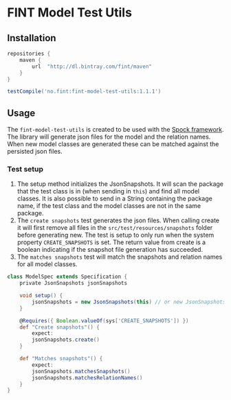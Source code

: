 # FINT Model Test Utils

## Installation

```groovy
repositories {
    maven {
        url  "http://dl.bintray.com/fint/maven" 
    }
}

testCompile('no.fint:fint-model-test-utils:1.1.1')
```

## Usage

The `fint-model-test-utils` is created to be used with the [Spock framework](http://spockframework.org). 
The library will generate json files for the model and the relation names. 
When new model classes are generated these can be matched against the persisted json files.

### Test setup

1. The setup method initializes the JsonSnapshots. It will scan the package that the test class is in (when sending in `this`) and find all model classes.
It is also possible to send in a String containing the package name, if the test class and the model classes are not in the same package.
2. The `create snapshots` test generates the json files.
When calling create it will first remove all files in the `src/test/resources/snapshots` folder before generating new.
The test is setup to only run when the system property `CREATE_SNAPSHOTS` is set.
The return value from create is a boolean indicating if the snapshot file generation has succeeded.
3. The `matches snapshots` test will match the snapshots and relation names for all model classes.


```groovy
class ModelSpec extends Specification {
    private JsonSnapshots jsonSnapshots

    void setup() {
        jsonSnapshots = new JsonSnapshots(this) // or new JsonSnapshots('no.fint.model')
    }

    @Requires({ Boolean.valueOf(sys['CREATE_SNAPSHOTS']) })
    def "Create snapshots"() {
        expect:
        jsonSnapshots.create()
    }

    def "Matches snapshots"() {
        expect:
        jsonSnapshots.matchesSnapshots()
        jsonSnapshots.matchesRelationNames()
    }
}
```

